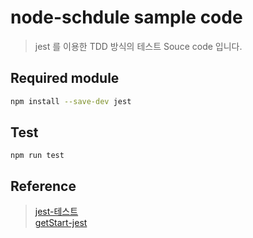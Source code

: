 # node-schdule sample code

> jest 를 이용한 TDD 방식의 테스트 Souce code 입니다.

## Required module

```sh
npm install --save-dev jest
```

## Test
```
npm run test
```


## Reference
> [jest-테스트] <br>
> [getStart-jest]

[getStart-jest]:(https://jestjs.io/docs/getting-started/)
[jest-테스트]:(https://www.daleseo.com/jest-basic/)
